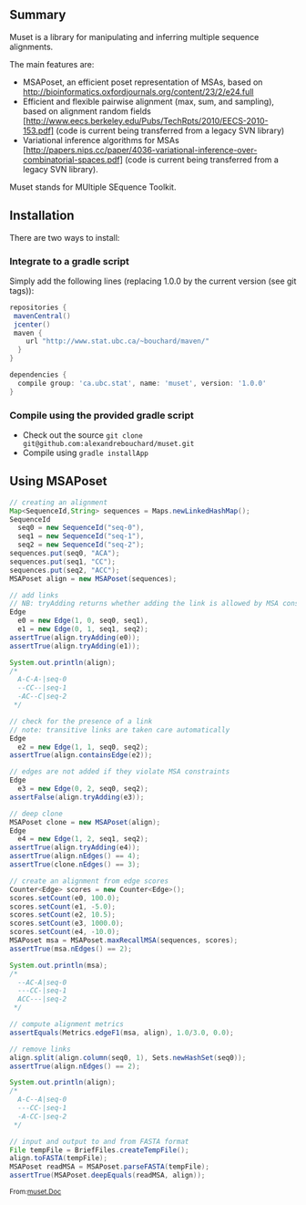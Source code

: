 <!-- File generated by tutorialj -->

Summary
-------

Muset is a library for manipulating and inferring multiple sequence alignments.

The main features are:

- MSAPoset, an efficient poset representation of MSAs, based on http://bioinformatics.oxfordjournals.org/content/23/2/e24.full
- Efficient and flexible pairwise alignment (max, sum, and sampling), based on alignment random fields
  [http://www.eecs.berkeley.edu/Pubs/TechRpts/2010/EECS-2010-153.pdf] (code is current
  being transferred from a legacy SVN library)
- Variational inference algorithms for MSAs 
  [http://papers.nips.cc/paper/4036-variational-inference-over-combinatorial-spaces.pdf]
  (code is current
  being transferred from a legacy SVN library).

Muset stands for MUltiple SEquence Toolkit.


Installation
------------

There are two ways to install:

### Integrate to a gradle script

Simply add the following lines (replacing 1.0.0 by the current version (see git tags)):

```groovy
repositories {
 mavenCentral()
 jcenter()
 maven {
    url "http://www.stat.ubc.ca/~bouchard/maven/"
  }
}

dependencies {
  compile group: 'ca.ubc.stat', name: 'muset', version: '1.0.0'
}
```

### Compile using the provided gradle script

- Check out the source ``git clone git@github.com:alexandrebouchard/muset.git``
- Compile using ``gradle installApp``


Using MSAPoset
--------------

```java
// creating an alignment
Map<SequenceId,String> sequences = Maps.newLinkedHashMap();
SequenceId 
  seq0 = new SequenceId("seq-0"),
  seq1 = new SequenceId("seq-1"),
  seq2 = new SequenceId("seq-2");
sequences.put(seq0, "ACA");
sequences.put(seq1, "CC");
sequences.put(seq2, "ACC");
MSAPoset align = new MSAPoset(sequences);

// add links
// NB: tryAdding returns whether adding the link is allowed by MSA constraints
Edge 
  e0 = new Edge(1, 0, seq0, seq1),
  e1 = new Edge(0, 1, seq1, seq2);
assertTrue(align.tryAdding(e0));
assertTrue(align.tryAdding(e1));

System.out.println(align);
/*
  A-C-A-|seq-0
  --CC--|seq-1
  -AC--C|seq-2
 */

// check for the presence of a link
// note: transitive links are taken care automatically
Edge
  e2 = new Edge(1, 1, seq0, seq2);
assertTrue(align.containsEdge(e2));

// edges are not added if they violate MSA constraints
Edge
  e3 = new Edge(0, 2, seq0, seq2);
assertFalse(align.tryAdding(e3));

// deep clone
MSAPoset clone = new MSAPoset(align);
Edge 
  e4 = new Edge(1, 2, seq1, seq2);
assertTrue(align.tryAdding(e4));
assertTrue(align.nEdges() == 4);
assertTrue(clone.nEdges() == 3);

// create an alignment from edge scores
Counter<Edge> scores = new Counter<Edge>();
scores.setCount(e0, 100.0);
scores.setCount(e1, -5.0);
scores.setCount(e2, 10.5);
scores.setCount(e3, 1000.0);
scores.setCount(e4, -10.0);
MSAPoset msa = MSAPoset.maxRecallMSA(sequences, scores);
assertTrue(msa.nEdges() == 2);

System.out.println(msa);
/*
  --AC-A|seq-0
  ---CC-|seq-1
  ACC---|seq-2
 */

// compute alignment metrics
assertEquals(Metrics.edgeF1(msa, align), 1.0/3.0, 0.0);

// remove links
align.split(align.column(seq0, 1), Sets.newHashSet(seq0));
assertTrue(align.nEdges() == 2);

System.out.println(align);
/*
  A-C--A|seq-0
  ---CC-|seq-1
  -A-CC-|seq-2
 */

// input and output to and from FASTA format
File tempFile = BriefFiles.createTempFile();
align.toFASTA(tempFile);
MSAPoset readMSA = MSAPoset.parseFASTA(tempFile);
assertTrue(MSAPoset.deepEquals(readMSA, align));
```
<sub>From:[muset.Doc](src/test/java//muset/Doc.java)</sub>


